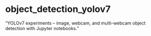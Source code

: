 # object_detection_yolov7
 “YOLOv7 experiments – image, webcam, and multi-webcam object detection with Jupyter notebooks.”
